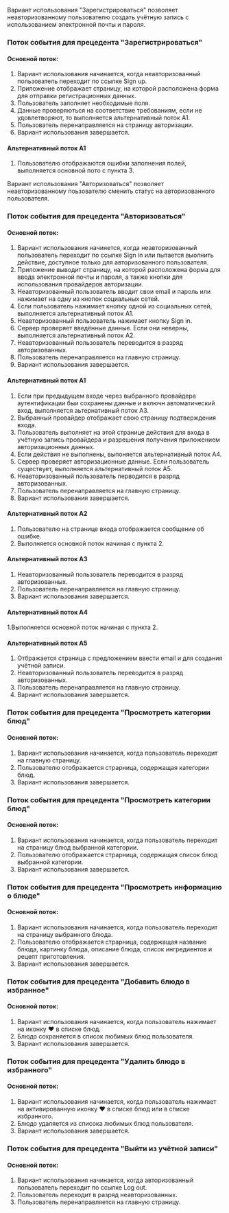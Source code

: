Вариант использования "Зарегистрироваться" позволяет неавторизованному пользователю создать учётную запись с использованием электронной почты и пароля.
### Поток события для прецедента "Зарегистрироваться" 
#### Основной поток:
1. Вариант использования начинается, когда неавторизованный пользователь переходит по ссылке Sign up.
2. Приложение отображает страницу, на которой расположена форма для отправки регистрационных данных.
3. Пользователь заполняет необходимые поля.
4. Данные проверяються на соответствие требованиям, если не удовлетворяют, то выполняется альтернативный поток А1.
5. Пользователь перенаправляется на страницу авторизации.
6. Вариант использования завершается.
#### Альтернативный поток А1
1. Пользователю отображаются ошибки заполнения полей, выполняется основной пото с пункта 3.

Вариант использования "Авторизоваться" позволяет неавторизованному поьзователю сменить статус на авторизованного пользователя.
### Поток события для прецедента "Авторизоваться" 
#### Основной поток:
1. Вариант использования начинется, когда неавторизованный пользователь переходит по ссылке Sign in или пытается выолнить действие, доступное только для авторизованного пользователя.
2. Приложение выводит страницу, на которой расположена форма для ввода электронной почты и пароля, а также кнопки для использования провайдеров авторизации.
3. Неавторизованный пользователь вводит свои email и пароль или нажимает на одну из кнопок социальных сетей.
4. Если пользователь нажимает кнопку одной из социальных сетей, выполняется альтернативный поток А1.
5. Неавторизованный пользователь нажимает кнопку Sign in.
6. Сервер проверяет введённые данные. Если они неверны, выполняется альтернативный поток А2.
7. Неавторизованный пользователь переводится в разряд авторизованных.
8. Пользователь перенаправляется на главную страницу.
9. Вариант использования завершается.
#### Альтернативный поток А1
1. Если при предыдущем входе через выбранного провайдера аутентификации быи сохранены данные и включн автоматический вход, выполняется аьтернативный поток А3.
2. Выбранный провайдер отображает свою страницу подтверждения входа.
3. Пользователь выполняет на этой странице действия для входа в учётную запись провайдера и разрешения получения приложением авторизационных данных.
4. Если действия не выполнены, выпоняется альтернативный поток А4.
5. Сервер проверяет авторизационные данные. Если пользователь существует, выполняется альтернативный поток А5.
6. Неавторизованный пользователь перводится в разряд авторизованных.
7. Пользователь перенаправляется на главную страницу.
8. Вариант использования завершается.
#### Альтернативный поток А2
1. Пользователю на странице входа отображается сообщение об ошибке.
2. Выполняется основной поток начиная с пункта 2.
#### Альтернативный поток А3
1. Неавторизованный пользователь переводится в разряд авторизованных.
2. Пользователь перенаправляется на главную страницу.
3. Вариант использования завершается.
#### Альтернативный поток А4
1.Выполняется основной поток начиная с пункта 2.
#### Альтернативный поток А5
1. Отбражается страница с предложением ввести email  и для создания учётной записи.
2. Неавторизованный пользователь переводится в разряд авторизованных. 
3. Пользователь перенаправляется на главную страницу.
4. Вариант использования завершается.

### Поток события для прецедента "Просмотреть категории блюд"
#### Основной поток:
1. Вариант использования начинается, когда пользователь переходит на главную страницу.
2. Пользователю отображается страрница, содержащая категории блюд.
3. Вариант использования завершается.

### Поток события для прецедента "Просмотреть категории блюд"
#### Основной поток:
1. Вариант использования начинается, когда пользователь переходит на страницу блюд выбранной категории.
2. Пользователю отображается страрница, содержащая список блюд выбранной категории.
3. Вариант использования завершается.

### Поток события для прецедента "Просмотреть информацию о блюде"
#### Основной поток:
1. Вариант использования начинается, когда пользователь переходит на страницу выбранного блюда.
2. Пользователю отображается страрница, содержащая название блюда, картинку блюда, описание блюда, список ингредиентов и рецепт приготовления.
3. Вариант использования завершается.

### Поток события для прецедента "Добавить блюдо в избранное"
#### Основной поток:
1. Вариант использования начинается, когда пользователь нажимает на иконку ❤ в списке блюд.
2. Блюдо сохраняется в список любимых блюд пользователя.
3. Вариант использования завершается.

### Поток события для прецедента "Удалить блюдо в избранного"
#### Основной поток:
1. Вариант использования начинается, когда пользователь нажимает на активированную иконку ❤ в списке блюд или в списке избранного.
2. Блюдо удаляется из списока любимых блюд пользователя.
3. Вариант использования завершается.

### Поток события для прецедента "Выйти из учётной записи"
#### Основной поток:
1. Вариант использования начинается, когда авторизованный пользователь переходит по ссылке Log out.
2. Пользователь переходит в разряд неавторизованных.
3. Пользователь перенаправляется на главную страницу.



